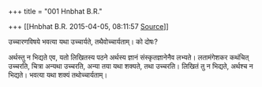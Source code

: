 +++
title = "001 Hnbhat B.R."

+++
[[Hnbhat B.R.	2015-04-05, 08:11:57 [Source](https://groups.google.com/g/samskrita/c/DVLODvBCGQ0)]]



उच्चारणविषये भवत्या यथा उच्चार्यते, तथैवोच्चार्यताम्। को दोषः?

  

अर्थस्तु न भिद्यते एव, यतो लिखितस्य पठने अर्थस्य ज्ञानं संस्कृतज्ञानेनैव लभ्यते। लतामंगेशकर कथंचित् उच्चरति, चित्रा अन्यथा उच्चरति, अन्या तया यथा शक्यते, तथा उच्चरति। लिखितं तु न भिद्यते, अर्थश्च न भिद्यते। भवत्या यथा शक्यं तथोच्चार्यताम्।

  

  

  

